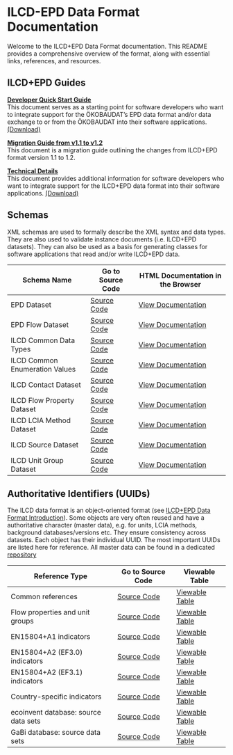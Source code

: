 # ILCD-EPD Data Format Documentation

Welcome to the ILCD+EPD Data Format documentation. This README provides a comprehensive overview of the format, along with essential links, references, and resources.

## ILCD+EPD Guides

**[Developer Quick Start Guide](/doc/guides/EPD%20Data%20Format%20–%20Developer%20Quick%20Start%20Guide.md)**<br/>
This document serves as a starting point for software developers who want to integrate support for the ÖKOBAUDAT’s EPD data format and/or data exchange to or from the ÖKOBAUDAT into their software applications. [(Download)](/doc/guides/EPD%20Data%20Format%20–%20Developer%20Quick%20Start%20Guide.docx)
 

**[Migration Guide from v1.1 to v1.2](/doc/guides/EPD%20Data%20Format%20–%20Migration%20Guide%20from%201.1%20to%201.2.md)**<br/>
This document is a migration guide outlining the changes from ILCD+EPD format version 1.1 to 1.2.

**[Technical Details](/doc/guides/EPD%20Data%20Format%20–%20Technical%20Details.md)**<br/>
This document provides additional information for software developers who want to integrate support for the ILCD+EPD data format into their software applications. [(Download)](/doc/guides/EPD%20Data%20Format%20–%20Technical%20Details.docx)


## Schemas
XML schemas are used to formally describe the XML syntax and data types. They are also used to validate instance documents (i.e. ILCD+EPD datasets). They can also be used as a basis for generating classes for software applications that read and/or write ILCD+EPD data.

| Schema Name | Go to Source Code | HTML Documentation in the Browser |
|-------------|-------------------|-----------------------------------|
| EPD Dataset | [Source Code](./doc/schemadoc/EPD_DataSet.html) | [View Documentation](https://indatawg.github.io/ILCD-EPD-Data-Format/gitBranches/feature/v1.3-alpha_en-15804/schemadoc/EPD_DataSet.html) |
| EPD Flow Dataset | [Source Code](./doc/schemadoc/EPD_FlowDataSet.html) | [View Documentation](https://indatawg.github.io/ILCD-EPD-Data-Format/gitBranches/feature/v1.3-alpha_en-15804/schemadoc/EPD_FlowDataSet.html) |
| ILCD Common Data Types | [Source Code](./doc/schemadoc/ILCD_Common_DataTypes.html) | [View Documentation](https://indatawg.github.io/ILCD-EPD-Data-Format/gitBranches/feature/v1.3-alpha_en-15804/schemadoc/ILCD_Common_DataTypes.html) |
| ILCD Common Enumeration Values | [Source Code](./doc/schemadoc/ILCD_Common_EnumerationValues.html) | [View Documentation](https://indatawg.github.io/ILCD-EPD-Data-Format/gitBranches/feature/v1.3-alpha_en-15804/schemadoc/ILCD_Common_EnumerationValues.html) |
| ILCD Contact Dataset | [Source Code](./doc/schemadoc/ILCD_ContactDataSet.html) | [View Documentation](https://indatawg.github.io/ILCD-EPD-Data-Format/gitBranches/feature/v1.3-alpha_en-15804/schemadoc/ILCD_ContactDataSet.html) |
| ILCD Flow Property Dataset | [Source Code](./doc/schemadoc/ILCD_FlowPropertyDataSet.html) | [View Documentation](https://indatawg.github.io/ILCD-EPD-Data-Format/gitBranches/feature/v1.3-alpha_en-15804/schemadoc/ILCD_FlowPropertyDataSet.html) |
| ILCD LCIA Method Dataset | [Source Code](./doc/schemadoc/ILCD_LCIAMethodDataSet.html) | [View Documentation](https://indatawg.github.io/ILCD-EPD-Data-Format/gitBranches/feature/v1.3-alpha_en-15804/schemadoc/ILCD_LCIAMethodDataSet.html) |
| ILCD Source Dataset | [Source Code](./doc/schemadoc/ILCD_SourceDataSet.html) | [View Documentation](https://indatawg.github.io/ILCD-EPD-Data-Format/gitBranches/feature/v1.3-alpha_en-15804/schemadoc/ILCD_SourceDataSet.html) |
| ILCD Unit Group Dataset | [Source Code](./doc/schemadoc/ILCD_UnitGroupDataSet.html) | [View Documentation](https://indatawg.github.io/ILCD-EPD-Data-Format/gitBranches/feature/v1.3-alpha_en-15804/schemadoc/ILCD_UnitGroupDataSet.html) |


## Authoritative Identifiers (UUIDs)

The ILCD data format is an object-oriented format (see [ILCD+EPD Data Format Introduction](link)). Some objects are very often reused and have a authoritative character (master data), e.g. for units, LCIA methods, background databases/versions etc. They ensure consistency across datasets.
Each object has their individual UUID. The most important UUIDs are listed here for reference.
All master data can be found in a dedicated [repository](https://github.com/InDataWG/ILCD-EPD-Master-Data) 

| Reference Type                         | Go to Source Code                              | Viewable Table                                 |
|----------------------------------------|--------------------------------------------------|------------------------------------------------|
| Common references                      | [Source Code](./doc/identifiers/Common_references.csv)       | [Viewable Table](https://indatawg.github.io/ILCD-EPD-Data-Format/gitBranches/feature/v1.3-alpha_en-15804/identifiers/Common_references.html)     |
| Flow properties and unit groups        | [Source Code](./doc/identifiers/Flow_properties_and_unit_groups.csv)| [Viewable Table](https://indatawg.github.io/ILCD-EPD-Data-Format/gitBranches/feature/v1.3-alpha_en-15804/identifiers/Flow_properties_and_unit_groups.html) |
| EN15804+A1 indicators                  | [Source Code](./doc/identifiers/EN15804+A1_indicators.csv)| [Viewable Table](https://indatawg.github.io/ILCD-EPD-Data-Format/gitBranches/feature/v1.3-alpha_en-15804/identifiers/EN15804+A1_indicators.html) |
| EN15804+A2 (EF3.0) indicators          | [Source Code](./doc/identifiers/EN15804+A2_EF3.0_indicators.csv)| [Viewable Table](https://indatawg.github.io/ILCD-EPD-Data-Format/gitBranches/feature/v1.3-alpha_en-15804/identifiers/EN15804+A2_EF3.0_indicators.html) |
| EN15804+A2 (EF3.1) indicators          | [Source Code](./doc/identifiers/EN15804+A2_EF3.1_indicators.csv)| [Viewable Table](https://indatawg.github.io/ILCD-EPD-Data-Format/gitBranches/feature/v1.3-alpha_en-15804/identifiers/EN15804+A2_EF3.1_indicators.html) |
| Country-specific indicators            | [Source Code](./doc/identifiers/Country-specific_indicators.csv) | [Viewable Table](https://indatawg.github.io/ILCD-EPD-Data-Format/gitBranches/feature/v1.3-alpha_en-15804/identifiers/Country-specific_indicators.html)  |
| ecoinvent database: source data sets   | [Source Code](./doc/identifiers/BackgroundDB_SourceDatasets_ecoinvent.csv)    | [Viewable Table](https://indatawg.github.io/ILCD-EPD-Data-Format/gitBranches/feature/v1.3-alpha_en-15804/identifiers/BackgroundDB_SourceDatasets_ecoinvent.html)  |
| GaBi database: source data sets        | [Source Code](./doc/identifiers/BackgroundDB_SourceDatasets_GaBi.csv)  | [Viewable Table](https://indatawg.github.io/ILCD-EPD-Data-Format/gitBranches/feature/v1.3-alpha_en-15804/identifiers/BackgroundDB_SourceDatasets_GaBi.html) |


